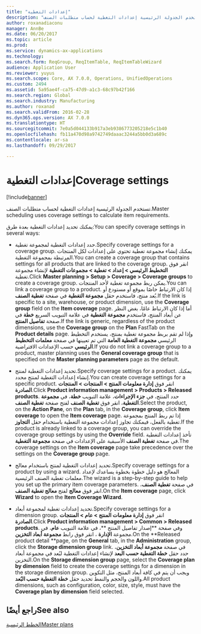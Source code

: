 ```yaml
---
title: "إعدادات التغطية"
description: "تستخدم الجدولة الرئيسية إعدادات التغطية لحساب متطلبات الصنف."
author: roxanadiaconu
manager: AnnBe
ms.date: 06/20/2017
ms.topic: article
ms.prod: 
ms.service: dynamics-ax-applications
ms.technology: 
ms.search.form: ReqGroup, ReqItemTable, ReqItemTableWizard
audience: Application User
ms.reviewer: yuyus
ms.search.scope: Core, AX 7.0.0, Operations, UnifiedOperations
ms.custom: 2494
ms.assetid: 5a95ae4f-ca75-47d9-a1c3-68c97b42f166
ms.search.region: Global
ms.search.industry: Manufacturing
ms.author: roxanad
ms.search.validFrom: 2016-02-28
ms.dyn365.ops.version: AX 7.0.0
ms.translationtype: HT
ms.sourcegitcommit: 7e0a5d044133b917a3eb9386773205218e5c1b40
ms.openlocfilehash: fb11a470d98a9742749daaac3244a5bb0d3a689c
ms.contentlocale: ar-sa
ms.lasthandoff: 09/29/2017

---
```


# <a name="coverage-settings"></a><span data-ttu-id="50d1a-103">إعدادات التغطية</span><span class="sxs-lookup"><span data-stu-id="50d1a-103">Coverage settings</span></span>

[!include[banner](../includes/banner.md)]


<span data-ttu-id="50d1a-104">تستخدم الجدولة الرئيسية إعدادات التغطية لحساب متطلبات الصنف.</span><span class="sxs-lookup"><span data-stu-id="50d1a-104">Master scheduling uses coverage settings to calculate item requirements.</span></span> 

<span data-ttu-id="50d1a-105">يمكنك تحديد إعدادات التغطية بعدة طرق:</span><span class="sxs-lookup"><span data-stu-id="50d1a-105">You can specify coverage settings in several ways:</span></span>

-   <span data-ttu-id="50d1a-106">حدد إعدادات التغطية لمجموعة تغطية.</span><span class="sxs-lookup"><span data-stu-id="50d1a-106">Specify coverage settings for a coverage group.</span></span> <span data-ttu-id="50d1a-107">يمكنك إنشاء مجموعة تغطية تحتوي على إعدادات لكل المنتجات المرتبطة بمجموعة التغطية.</span><span class="sxs-lookup"><span data-stu-id="50d1a-107">You can create a coverage group that contains settings for all products that are linked to the coverage group.</span></span> <span data-ttu-id="50d1a-108">انقر فوق **التخطيط الرئيسي &gt; إعداد &gt; تغطية &gt; مجموعات التغطية** لإنشاء مجموعة تغطية.</span><span class="sxs-lookup"><span data-stu-id="50d1a-108">Click **Master planning &gt; Setup &gt; Coverage &gt; Coverage groups** to create a coverage group.</span></span> <span data-ttu-id="50d1a-109">يمكن ربط مجموعة تغطية لأحد المنتجات.</span><span class="sxs-lookup"><span data-stu-id="50d1a-109">You can link a coverage group to a product.</span></span> <span data-ttu-id="50d1a-110">إذا كان الارتباط خاصًا بموقع أو مستودع أو بُعد منتج، فاستخدم حقل **مجموعة التغطية** في صفحة **تغطية الصنف**.</span><span class="sxs-lookup"><span data-stu-id="50d1a-110">If the link is specific to a site, warehouse, or product dimension, use the **Coverage group** field on the **Item coverage** page.</span></span> <span data-ttu-id="50d1a-111">أما إذا كان الارتباط عامًا، بغض النظر عن أبعاد المنتج، فاستخدم **مجموعة التغطية** في علامة التبويب السريع **خطة** في صفحة **تفاصيل المنتج**.</span><span class="sxs-lookup"><span data-stu-id="50d1a-111">If the link is generic, regardless of the product dimensions, use the **Coverage group** on the **Plan** FastTab on the **Product details** page.</span></span> <span data-ttu-id="50d1a-112">وإذا لم تقم بربط مجموعة تغطية بمنتج، يستخدم التخطيط الرئيسي **مجموعة التغطية العامة** التي تم تعيينها في صفحة **معلمات التخطيط الرئيسي** حسب الإعدادات الافتراضية.</span><span class="sxs-lookup"><span data-stu-id="50d1a-112">If you do not link a coverage group to a product, master planning uses the **General coverage group** that is specified on the **Master planning parameters** page as the default.</span></span>

-   <span data-ttu-id="50d1a-113">تحديد إعدادات التغطية لمنتج.</span><span class="sxs-lookup"><span data-stu-id="50d1a-113">Specify coverage settings for a product.</span></span> <span data-ttu-id="50d1a-114">يمكنك إنشاء إعدادات التغطية لمنتج محدد.</span><span class="sxs-lookup"><span data-stu-id="50d1a-114">You can create coverage settings for a specific product.</span></span> <span data-ttu-id="50d1a-115">انقر فوق **إدارة معلومات المنتج &gt; المنتجات &gt; المنتجات الصادرة**.</span><span class="sxs-lookup"><span data-stu-id="50d1a-115">Click **Product information management &gt; Products &gt; Released products**.</span></span> <span data-ttu-id="50d1a-116">حدد المنتج، في **جزء الإجراءات**، علامة التبويب **خطة**، في **مجموعة التغطية**، انقر فوق **تغطية الصنف** لفتح صفحة **تغطية الصنف**.</span><span class="sxs-lookup"><span data-stu-id="50d1a-116">Select the product, on the **Action Pane**, on the **Plan** tab, in the **Coverage group**, click **Item coverage** to open the **Item coverage** page.</span></span> <span data-ttu-id="50d1a-117">إذا تم ربط المنتج بمجموعة تغطية بالفعل، فيمكنك تجاوز إعدادات مجموعة التغطية باستخدام حقل **التجاوز**.</span><span class="sxs-lookup"><span data-stu-id="50d1a-117">If the product is already linked to a coverage group, you can override the coverage group settings by using the **Override** field.</span></span> <span data-ttu-id="50d1a-118">تأخذ إعدادات التغطية في صفحة **تغطية الصنف** الأسبقية على الإعدادات في صفحة **مجموعة التغطية**.</span><span class="sxs-lookup"><span data-stu-id="50d1a-118">The coverage settings on the **Item coverage** page take precedence over the settings on the **Coverage group** page.</span></span>

<!-- -->

-   <span data-ttu-id="50d1a-119">تحديد إعدادات التغطية لمنتج باستخدام معالج.</span><span class="sxs-lookup"><span data-stu-id="50d1a-119">Specify coverage settings for a product by using a wizard.</span></span> <span data-ttu-id="50d1a-120">المعالج هو دليل خطوة بخطوة يساعدك لإعداد معلمات تغطية الصنف الرئيسية.</span><span class="sxs-lookup"><span data-stu-id="50d1a-120">The wizard is a step-by-step guide to help you set up the primary item coverage parameters.</span></span> <span data-ttu-id="50d1a-121">في صفحة **تغطية الصنف**، انقر فوق **معالج** لفتح **معالج تغطية الصنف**.</span><span class="sxs-lookup"><span data-stu-id="50d1a-121">On the **Item coverage** page, click **Wizard** to open the **Item Coverage Wizard**.</span></span>

<!-- -->

-   <span data-ttu-id="50d1a-122">تحديد إعدادات تغطية لمجموعة أبعاد.</span><span class="sxs-lookup"><span data-stu-id="50d1a-122">Specify coverage settings for a dimension group.</span></span> <span data-ttu-id="50d1a-123">انقر فوق **إدارة معلومات المنتج‬ &gt; عام &gt; المنتجات الصادرة**.</span><span class="sxs-lookup"><span data-stu-id="50d1a-123">Click **Product information management &gt; Common &gt; Released products**.</span></span> <span data-ttu-id="50d1a-124">وفي صفحة **إصدار تفاصيل المنتج **، في علامة التبويب **عام**، في مجموعة **الإدارة** ، انقر فوق رابط **مجموعة أبعاد التخزين**.</span><span class="sxs-lookup"><span data-stu-id="50d1a-124">On the **Released product detail **page, on the **General** tab, in the **Administration** group, click the **Storage dimension group** link.</span></span> <span data-ttu-id="50d1a-125">في صفحة **مجموعة أبعاد التخزين**، حدد حقل **خطة التغطية حسب البعد** لإنشاء إعدادات التغطية لبُعد في مجموعة أبعاد التخزين.</span><span class="sxs-lookup"><span data-stu-id="50d1a-125">On the **Storage dimension group** page, select the **Coverage plan by dimension** field to create the coverage settings for a dimension in the storage dimension group.</span></span> <span data-ttu-id="50d1a-126">ويجب أن يتم في كافة أبعاد المنتج، مثل التكوين واللون والحجم والنمط تحديد حقل **خطة التغطية حسب البُعد**.</span><span class="sxs-lookup"><span data-stu-id="50d1a-126">All product dimensions, such as configuration, color, size, style, must have the **Coverage plan by dimension** field selected.</span></span>



<a name="see-also"></a><span data-ttu-id="50d1a-127">راجع أيضًا</span><span class="sxs-lookup"><span data-stu-id="50d1a-127">See also</span></span>
--------

[<span data-ttu-id="50d1a-128">الخطط الرئيسية</span><span class="sxs-lookup"><span data-stu-id="50d1a-128">Master plans</span></span>](master-plans.md)





